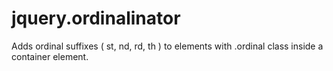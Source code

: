 jquery.ordinalinator
====================

Adds ordinal suffixes ( st, nd, rd, th ) to elements with .ordinal class inside a container element.
